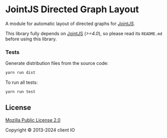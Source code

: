 # JointJS Directed Graph Layout

A module for automatic layout of directed graphs for *[JointJS](https://www.jointjs.com/)*.

This library fully depends on [JointJS](https://github.com/clientio/joint) (*>=4.0*), so please read its `README.md` before using this library.

### Tests

Generate distribution files from the source code:
```bash
yarn run dist
```

To run all tests:
```bash
yarn run test
```

## License

[Mozilla Public License 2.0](https://www.mozilla.org/en-US/MPL/2.0/)

Copyright © 2013-2024 client IO
